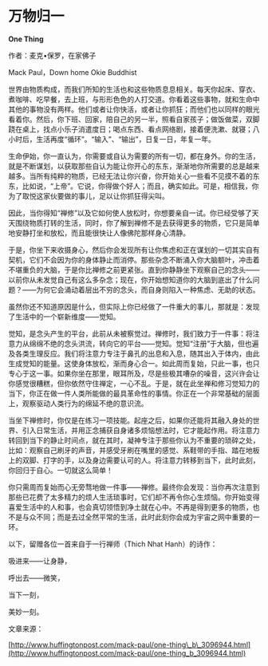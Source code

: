 # 万物归一

**One Thing**

作者：麦克•保罗，在家佛子

Mack Paul，Down home Okie Buddhist

世界由物质构成，而我们所知的生活也和这些物质息息相关。每天你起床、穿衣、煮咖啡、吃早餐，去上班，与形形色色的人打交道。你看着这些事物，就和生命中其他的事物没有两样。他们或者让你快活，或者让你抓狂；而他们也以同样的眼光看着你。然后，你下班、回家，陪自己的另一半，照看自家孩子；做饭做菜，双脚跷在桌上，找点小乐子消遣度日；喝点东西、看点网络剧，接着便洗漱、就寝；八小时后，生活再度“循环”。“输入”、“输出”，日复一日，年复一年。

生命伊始，你一直认为，你需要或自认为需要的所有一切，都在身外。你的生活，就是不断谋划，以获取那些自认为能让你开心的东东，渐渐地你所需要的总是越来越多。当所有纯粹的物质，已经无法让你兴奋，你开始关心一些看不见摸不着的东东，比如说，“上帝”。它说，你得做个好人；而且，确实如此。可是，相信我，你为了取悦这家伙要做的事儿，足以让你抓狂得尖叫。

因此，当你得知“禅修”以及它如何使人放松时，你想要亲自一试。你已经受够了天天围绕物质打转的生活，同时，你了解到禅修不是去获得更多的物质，它只是简单地安静打坐和放松，而且能很快让人像佛陀那样身心清静。

于是，你坐下来收摄身心，然后你会发现所有让你焦虑和正在谋划的一切其实自有契机，它们不会因为你的身体静止而消停。那些杂念不断涌入你大脑额叶，冲击着不堪重负的大脑，于是你比禅修之前更紧张。直到你静静坐下观察自己的念头——以前你从未发觉自己有这么多杂念；现在，你开始想知道你的大脑到底出了什么问题？——为何它会涌动着层出不穷的念头，而自身则陷入一种焦虑、无助的状态。

虽然你还不知道原因是什么，但实际上你已经做了一件重大的事儿，那就是：发现了生活中的一个崭新维度——觉知。

觉知，是念头产生的平台，此前从未被察觉过。禅修时，我们致力于一件事：将注意力从绵绵不绝的念头洪流，转向它的平台——觉知。觉知“注册”于大脑，但也遍及各类生理反应。我们将注意力专注于鼻孔的出息和入息，随其出入于体内，由此生成觉知的能量。这使身体放松，渐而身心合一。如此周而复始，只此一事，也只专心于这一事。如果你坐在那里，眼耳所及，尽是些极其嘈杂的噪音，这兴许会让你感觉很糟糕，但你依然守住禅定，一心不乱。于是，就在此坐禅和修习觉知力的当下，你正在做一件人类所能做的最具革命性的事情。你正在一个非常基础的层面上，观察驱动人类行为的绵延不绝的意识流。

当坐下禅修时，你仅是在练习一项技能。起座之后，如果你还能将其融入身处的世界、引入日常生活，并用正念捕获自身诸多烦恼想法时，它才能起作用。将注意力转回到当下的静止时间点，就在其时，凝神专注于那些你认为不重要的琐碎之处，比如：观察自己刷牙的声音，并感受牙刷在嘴里的感觉、系鞋带的手指、踏在地板上的双脚、打字的手，以及身边需要认可的人。将注意力转移到当下，此时此刻，你回归于自心。一切就这么简单！

你只需周而复始而心无旁骛地做一件事——禅修。最终你会发现：当你再次注意到那些已花费了太多精力的烦人生活琐事时，它们却不再令你心生烦恼。你开始变得喜爱生活中的人和事，也会真切领悟到净土就在心中。不再是得到更多的物质，也不是与众不同；而是去过全然平常的生活，此时此刻你会成为宇宙之网中重要的一环。

以下，留赠各位一首来自于一行禅师（Thich Nhat Hanh）的诗作：

吸进来——让身静，

呼出去——微笑，

当下一刻，

美妙一刻。

文章来源：

[http://www.huffingtonpost.com/mack-paul/one-thing\_b\_3096944.html](http://www.huffingtonpost.com/mack-paul/one-thing_b_3096944.html)

